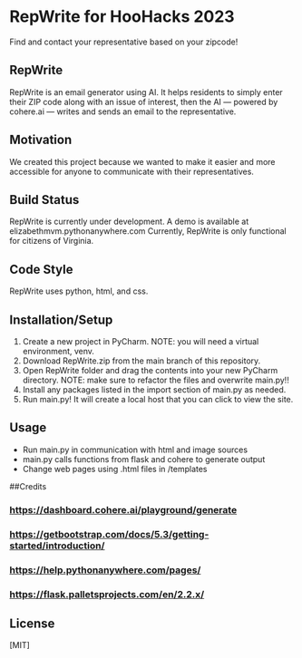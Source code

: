 # RepWrite for HooHacks 2023
Find and contact your representative based on your zipcode!

## RepWrite
RepWrite is an email generator using AI. It helps residents to simply enter their ZIP code along with an issue of interest, then the AI — powered by cohere.ai — writes and sends an email to the representative. 

## Motivation
We created this project because we wanted to make it easier and more accessible for anyone to communicate with their representatives.

## Build Status
RepWrite is currently under development. A demo is available at elizabethmvm.pythonanywhere.com
Currently, RepWrite is only functional for citizens of Virginia.

## Code Style
RepWrite uses python, html, and css.


## Installation/Setup
1. Create a new project in PyCharm. NOTE: you will need a virtual environment, venv.
2. Download RepWrite.zip from the main branch of this repository.
3. Open RepWrite folder and drag the contents into your new PyCharm directory. NOTE: make sure to refactor the files and overwrite main.py!!
4. Install any packages listed in the import section of main.py as needed.
5. Run main.py! It will create a local host that you can click to view the site.

## Usage
- Run main.py in communication with html and image sources
- main.py calls functions from flask and cohere to generate output
- Change web pages using .html files in /templates


##Credits
### https://dashboard.cohere.ai/playground/generate
### https://getbootstrap.com/docs/5.3/getting-started/introduction/ 
### https://help.pythonanywhere.com/pages/ 
### https://flask.palletsprojects.com/en/2.2.x/ 


## License
[MIT]
